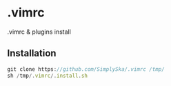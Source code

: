 # .vimrc

.vimrc & plugins install

## Installation 

```js
git clone https://github.com/SimplySka/.vimrc /tmp/
sh /tmp/.vimrc/.install.sh
```
